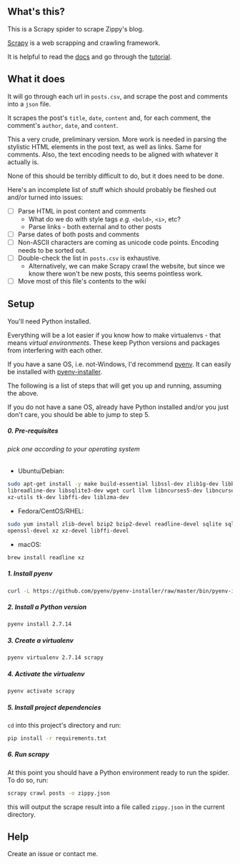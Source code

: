 ##  What's this?

This is a Scrapy spider to scrape Zippy's blog.

[Scrapy](https://scrapy.org/) is a web scrapping and crawling framework.

It is helpful to read the [docs](https://docs.scrapy.org/en/latest/) and go through the [tutorial](https://docs.scrapy.org/en/latest/).

## What it does

It will go through each url in `posts.csv`, and scrape the post and comments into a `json` file.

It scrapes the post's `title`, `date`, `content` and, for each comment, the comment's `author`, `date`, and `content`.

This a very crude, preliminary version. More work is needed in parsing the stylistic HTML elements in the post text, as well as links. Same for comments. Also, the text encoding needs to be aligned with whatever it actually is.


None of this should be terribly difficult to do, but it does need to be done. 

Here's an incomplete list of stuff which should probably be fleshed out and/or turned into issues:

- [ ] Parse HTML in post content and comments
    - What do we do with style tags *e.g.* `<bold>`, `<i>`, etc?
    - Parse links - both external and to other posts
- [ ] Parse dates of both posts and comments 
- [ ] Non-ASCII characters are coming as unicode code points. Encoding needs to be sorted out.
- [ ] Double-check the list in `posts.csv` is exhaustive. 
    - Alternatively, we can make Scrapy crawl the website, but since we know there won't be new posts, this seems pointless work.
- [ ] Move most of this file's contents to the wiki

## Setup

You'll need Python installed.

Everything will be a lot easier if you know how to make virtualenvs - that means *virtual environments*. These keep Python versions and packages from interfering with each other.

If you have a sane OS, i.e. not-Windows, I'd recommend [pyenv](https://github.com/pyenv/pyenv). It can easily be installed with [pyenv-installer](https://github.com/pyenv/pyenv-installer).

The following is a list of steps that will get you up and running, assuming the above.

If you do not have a sane OS, already have Python installed and/or you just don't care, you should be able to jump to step 5.

##### 0. Pre-requisites

###### pick one according to your operating system

* Ubuntu/Debian: 

```sh
sudo apt-get install -y make build-essential libssl-dev zlib1g-dev libbz2-dev \
libreadline-dev libsqlite3-dev wget curl llvm libncurses5-dev libncursesw5-dev \
xz-utils tk-dev libffi-dev liblzma-dev
```

* Fedora/CentOS/RHEL:

```sh
sudo yum install zlib-devel bzip2 bzip2-devel readline-devel sqlite sqlite-devel \
openssl-devel xz xz-devel libffi-devel
```

* macOS:

```sh
brew install readline xz
```

##### 1. Install pyenv

```sh
curl -L https://github.com/pyenv/pyenv-installer/raw/master/bin/pyenv-installer | bash
```

##### 2. Install a Python version
```sh
pyenv install 2.7.14
```

##### 3. Create a virtualenv
```sh
pyenv virtualenv 2.7.14 scrapy
```

##### 4. Activate the virtualenv
```sh
pyenv activate scrapy
```

##### 5. Install project dependencies
`cd` into this project's directory and run:
```sh
pip install -r requirements.txt
```

##### 6. Run scrapy
At this point you should have a Python environment ready to run the spider. To do so, run:
```sh
scrapy crawl posts -o zippy.json
```
this will output the scrape result into a file called `zippy.json` in the current directory.

## Help

Create an issue or contact me.